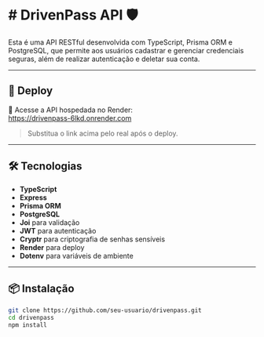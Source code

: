 # # DrivenPass API 🛡️

Esta é uma API RESTful desenvolvida com TypeScript, Prisma ORM e PostgreSQL, que permite aos usuários cadastrar e gerenciar credenciais seguras, além de realizar autenticação e deletar sua conta.

---

## 🚀 Deploy

🔗 Acesse a API hospedada no Render:  
https://drivenpass-6lkd.onrender.com

> Substitua o link acima pelo real após o deploy.

---

## 🛠️ Tecnologias

- **TypeScript**
- **Express**
- **Prisma ORM**
- **PostgreSQL**
- **Joi** para validação
- **JWT** para autenticação
- **Cryptr** para criptografia de senhas sensíveis
- **Render** para deploy
- **Dotenv** para variáveis de ambiente

---

## 📦 Instalação

```bash
git clone https://github.com/seu-usuario/drivenpass.git
cd drivenpass
npm install
